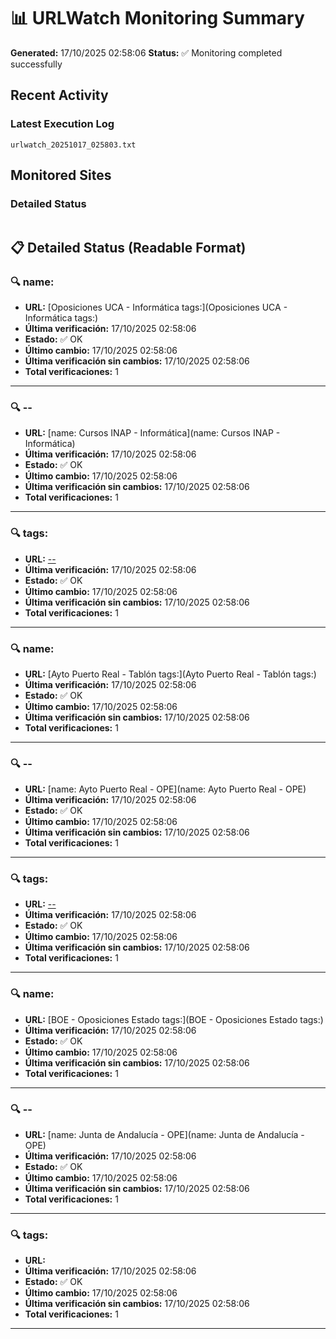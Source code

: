 # 📊 URLWatch Monitoring Summary

**Generated:** 17/10/2025 02:58:06
**Status:** ✅ Monitoring completed successfully

## Recent Activity

### Latest Execution Log
`urlwatch_20251017_025803.txt`

## Monitored Sites

### Detailed Status
```
```

## 📋 Detailed Status (Readable Format)

### 🔍 name:

- **URL:** [Oposiciones UCA - Informática	tags:](Oposiciones UCA - Informática	tags:)
- **Última verificación:** 17/10/2025 02:58:06
- **Estado:** ✅ OK
- **Último cambio:** 17/10/2025 02:58:06
- **Última verificación sin cambios:** 17/10/2025 02:58:06
- **Total verificaciones:** 1

---

### 🔍 --

- **URL:** [name: Cursos INAP - Informática](name: Cursos INAP - Informática)
- **Última verificación:** 17/10/2025 02:58:06
- **Estado:** ✅ OK
- **Último cambio:** 17/10/2025 02:58:06
- **Última verificación sin cambios:** 17/10/2025 02:58:06
- **Total verificaciones:** 1

---

### 🔍 tags:

- **URL:** [--](--)
- **Última verificación:** 17/10/2025 02:58:06
- **Estado:** ✅ OK
- **Último cambio:** 17/10/2025 02:58:06
- **Última verificación sin cambios:** 17/10/2025 02:58:06
- **Total verificaciones:** 1

---

### 🔍 name:

- **URL:** [Ayto Puerto Real - Tablón	tags:](Ayto Puerto Real - Tablón	tags:)
- **Última verificación:** 17/10/2025 02:58:06
- **Estado:** ✅ OK
- **Último cambio:** 17/10/2025 02:58:06
- **Última verificación sin cambios:** 17/10/2025 02:58:06
- **Total verificaciones:** 1

---

### 🔍 --

- **URL:** [name: Ayto Puerto Real - OPE](name: Ayto Puerto Real - OPE)
- **Última verificación:** 17/10/2025 02:58:06
- **Estado:** ✅ OK
- **Último cambio:** 17/10/2025 02:58:06
- **Última verificación sin cambios:** 17/10/2025 02:58:06
- **Total verificaciones:** 1

---

### 🔍 tags:

- **URL:** [--](--)
- **Última verificación:** 17/10/2025 02:58:06
- **Estado:** ✅ OK
- **Último cambio:** 17/10/2025 02:58:06
- **Última verificación sin cambios:** 17/10/2025 02:58:06
- **Total verificaciones:** 1

---

### 🔍 name:

- **URL:** [BOE - Oposiciones Estado	tags:](BOE - Oposiciones Estado	tags:)
- **Última verificación:** 17/10/2025 02:58:06
- **Estado:** ✅ OK
- **Último cambio:** 17/10/2025 02:58:06
- **Última verificación sin cambios:** 17/10/2025 02:58:06
- **Total verificaciones:** 1

---

### 🔍 --

- **URL:** [name: Junta de Andalucía - OPE](name: Junta de Andalucía - OPE)
- **Última verificación:** 17/10/2025 02:58:06
- **Estado:** ✅ OK
- **Último cambio:** 17/10/2025 02:58:06
- **Última verificación sin cambios:** 17/10/2025 02:58:06
- **Total verificaciones:** 1

---

### 🔍 tags:

- **URL:** []()
- **Última verificación:** 17/10/2025 02:58:06
- **Estado:** ✅ OK
- **Último cambio:** 17/10/2025 02:58:06
- **Última verificación sin cambios:** 17/10/2025 02:58:06
- **Total verificaciones:** 1

---

